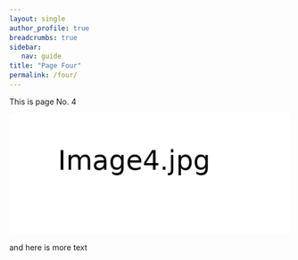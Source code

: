 ```yaml
---
layout: single
author_profile: true
breadcrumbs: true
sidebar:
   nav: guide
title: "Page Four"
permalink: /four/
---
```


This is page No. 4

![Image1](../assets/images/image4.jpg)

and here is more text
